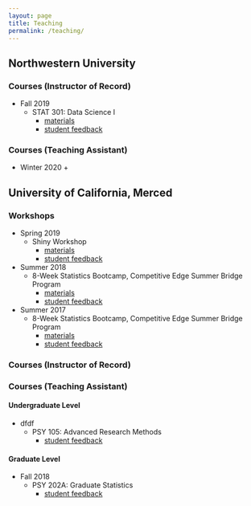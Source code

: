 ```yaml
---
layout: page
title: Teaching
permalink: /teaching/
---
```


## Northwestern University

### Courses (Instructor of Record)

* Fall 2019
  + STAT 301: Data Science I
    - [materials]()
    - [student feedback]()

### Courses (Teaching Assistant)

* Winter 2020
  + 

## University of California, Merced

### Workshops

* Spring 2019
  + Shiny Workshop
    - [materials](https://osf.io/69j37/)
    - [student feedback](/Shiny_Workshop_2019.csv)
* Summer 2018
  + 8-Week Statistics Bootcamp, Competitive Edge Summer Bridge Program
    - [materials](https://ucmerced.box.com/v/ucmstatsworkshop2018)
    - [student feedback](/Summer_Bridge_2017.pdf)
* Summer 2017
  + 8-Week Statistics Bootcamp, Competitive Edge Summer Bridge Program
    - [materials](https://ucmerced.app.box.com/v/ucmstatsworkshop)
    - [student feedback](/Summer_Bridge_2018.pdf)

### Courses (Instructor of Record)

### Courses (Teaching Assistant)

#### Undergraduate Level

* dfdf
  + PSY 105: Advanced Research Methods
    - [student feedback]()

#### Graduate Level

* Fall 2018
  + PSY 202A: Graduate Statistics
    - [student feedback]()
